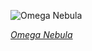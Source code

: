 
![Omega Nebula](https://upload.wikimedia.org/wikipedia/commons/thumb/7/7f/VST_image_of_the_spectacular_star-forming_region_Messier_17_%28Omega_Nebula%29.jpg/600px-VST_image_of_the_spectacular_star-forming_region_Messier_17_%28Omega_Nebula%29.jpg)

*[Omega Nebula](https://wikipedia.org/wiki/File:VST_image_of_the_spectacular_star-forming_region_Messier_17_(Omega_Nebula).jpg)*
